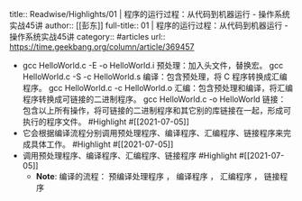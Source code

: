 title:: Readwise/Highlights/01 | 程序的运行过程：从代码到机器运行 - 操作系统实战45讲
author:: [[彭东]]
full-title:: 01 | 程序的运行过程：从代码到机器运行 - 操作系统实战45讲
category:: #articles
url:: https://time.geekbang.org/column/article/369457

- gcc HelloWorld.c -E -o  HelloWorld.i 预处理：加入头文件，替换宏。
  gcc HelloWorld.c -S -c HelloWorld.s 编译：包含预处理，将 C 程序转换成汇编程序。
  gcc HelloWorld.c -c HelloWorld.o 汇编：包含预处理和编译，将汇编程序转换成可链接的二进制程序。
  gcc HelloWorld.c -o HelloWorld 链接：包含以上所有操作，将可链接的二进制程序和其它别的库链接在一起，形成可执行的程序文件。 #Highlight #[[2021-07-05]]
- 它会根据编译流程分别调用预处理程序、编译程序、汇编程序、链接程序来完成具体工作。 #Highlight #[[2021-07-05]]
- 调用预处理程序、编译程序、汇编程序、链接程序 #Highlight #[[2021-07-05]]
	- **Note**: 编译的流程：
	       预编译处理程序 ， 编译程序 ， 汇编程序 ， 链接程序